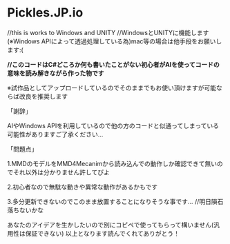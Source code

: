 # Pickles.JP.io
//this is works to Windows and UNITY //WindowsとUNITYに機能します(※Windows APIによって透過処理している為)mac等の場合は他手段をお願いします:⁠(

**//このコードはC#どころか何も書いたことがない初心者がAIを使ってコードの意味を読み解きながら作った物です**

※試作品としてアップロードしているのでそのままでもお使い頂けますが可能ならば改良を推奨します

「謝辞」

AIやWindows APIを利用しているので他の方のコードと似通ってしまっている可能性がありますご了承ください…

「問題点」

1.MMDのモデルをMMD4Mecanimから読み込んでの動作しか確認できて無いのでそれ以外は分かりません許してぴよ

2.初心者なので無駄な動きや異常な動作があるかもです

3.多分更新できないのでこのまま放置することになりそうな事です… //明日隕石落ちないかな

あなたのアイデアを生かしたいので別にコピペで使ってもらって構いません(汎用性は保証できない)
以上となります読んでくれてありがとう！
